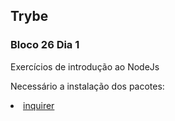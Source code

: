 <h2> Trybe </h2>

<h3>Bloco 26 Dia 1</h3>

<p>Exercícios de introdução ao NodeJs</p>

<p>Necessário a instalação dos pacotes:</p>

 <li><a href="https://www.npmjs.com/package/inquirer">inquirer</a></li>

